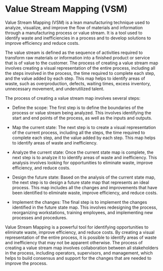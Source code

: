 # Value Stream Mapping (VSM)

Value Stream Mapping (VSM) is a lean manufacturing technique used to analyze, visualize, and improve the flow of materials and information through a manufacturing process or value stream. It is a tool used to identify waste and inefficiencies in a process and to develop solutions to improve efficiency and reduce costs.

The value stream is defined as the sequence of activities required to transform raw materials or information into a finished product or service that is of value to the customer. The process of creating a value stream map involves creating a visual representation of the entire process, including all the steps involved in the process, the time required to complete each step, and the value added by each step. This map helps to identify areas of waste, such as overproduction, defects, waiting times, excess inventory, unnecessary movement, and underutilized talent.

The process of creating a value stream map involves several steps:

* Define the scope: The first step is to define the boundaries of the process or value stream being analyzed. This involves identifying the start and end points of the process, as well as the inputs and outputs.

* Map the current state: The next step is to create a visual representation of the current process, including all the steps, the time required to complete each step, and the value added by each step. This map helps to identify areas of waste and inefficiency.

* Analyze the current state: Once the current state map is complete, the next step is to analyze it to identify areas of waste and inefficiency. This analysis involves looking for opportunities to eliminate waste, improve efficiency, and reduce costs.

* Design the future state: Based on the analysis of the current state map, the next step is to design a future state map that represents an ideal process. This map includes all the changes and improvements that have been identified to eliminate waste, improve efficiency, and reduce costs.

* Implement the changes: The final step is to implement the changes identified in the future state map. This involves redesigning the process, reorganizing workstations, training employees, and implementing new processes and procedures.

Value Stream Mapping is a powerful tool for identifying opportunities to eliminate waste, improve efficiency, and reduce costs. By creating a visual representation of the entire process, it is possible to identify areas of waste and inefficiency that may not be apparent otherwise. The process of creating a value stream map involves collaboration between all stakeholders in the process, including operators, supervisors, and management, which helps to build consensus and support for the changes that are needed to improve the process.